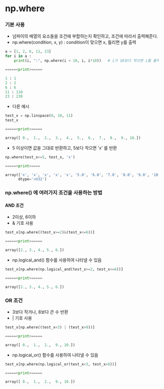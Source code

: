 # np.where

### 기본 사용
- 넘파이의 배열의 요소들을 조건에 부합하는지 확인하고, 조건에 따라서 출력해준다.
- np.where(condition, x, y) : condition이 맞으면 x, 틀리면 y를 출력

```python
a = [1, 2, 6, 11, 23]
for i in a :
    print(i, ":", np.where(i < 10, i, i*10))   # i가 10보다 작으면 i를 출력, i가 10보다 크면 i*10 을 출력

=====<print>=====

1 : 1
2 : 2
6 : 6
11 : 110
23 : 230
```

- 다른 예시

```python
test_x = np.linspace(0, 10, 11)
test_x

=====<print>=====

array([ 0.,  1.,  2.,  3.,  4.,  5.,  6.,  7.,  8.,  9., 10.])
```

- 5 이상이면 값을 그대로 반환하고, 5보다 작으면 'x' 를 반환

```python
np.where(test_x>=5, test_x, 'x')

=====<print>====

array(['x', 'x', 'x', 'x', 'x', '5.0', '6.0', '7.0', '8.0', '9.0', '10.0'],
      dtype='<U32')
```

### np.where() 에 여러가지 조건을 사용하는 방법

#### AND 조건

- 2이상, 6이하
- & 기호 사용

``` python
test_x[np.where((test_x>=2)&(test_x<=6))]

=====<print>=====

array([2., 3., 4., 5., 6.])
```

- np.logical_and() 함수를 사용하여 나타낼 수 있음

```python
test_x[np.where(np.logical_and(test_x>=2, test_x<=6))]

=====<print>=====

array([2., 3., 4., 5., 6.])
```

### OR 조건
- 3보다 작거나, 8보다 큰 수 반환
- | 기호 사용

```python
test_x[np.where((test_x<3) | (test_x>8))]

=====<print>=====

array([ 0.,  1.,  2.,  9., 10.])
```

- np.logical_or() 함수를 사용하여 나타낼 수 있음

```python
test_x[np.where(np.logical_or(test_x<3, test_x>8))]

=====<print>=====

array([ 0.,  1.,  2.,  9., 10.])
```

